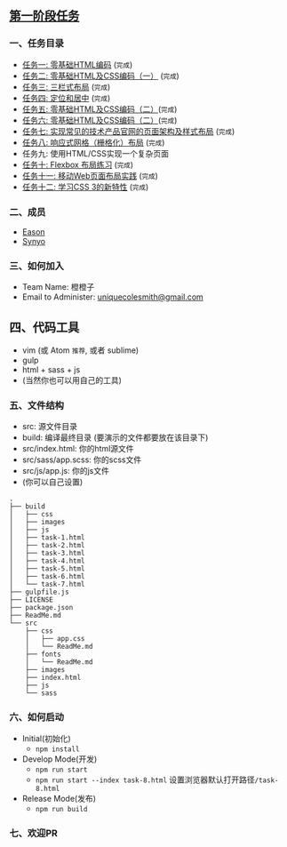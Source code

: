 ## [第一阶段任务](http://ife.baidu.com/task/all)


### 一、任务目录
* [任务一: 零基础HTML编码](http://bdife-orangeteam.github.io/Section-One/build/task-1.html) (`完成`)
* [任务二: 零基础HTML及CSS编码（一）](http://bdife-orangeteam.github.io/Section-One/build/task-2.html) (`完成`)
* [任务三: 三栏式布局](http://bdife-orangeteam.github.io/Section-One/build/task-3.html) (`完成`)
* [任务四: 定位和居中](http://bdife-orangeteam.github.io/Section-One/build/task-4.html) (`完成`)
* [任务五: 零基础HTML及CSS编码（二）](http://bdife-orangeteam.github.io/Section-One/build/task-5.html)(`完成`)
* [任务六: 零基础HTML及CSS编码（二）](http://bdife-orangeteam.github.io/Section-One/build/task-6.html)(`完成`)
* [任务七: 实现常见的技术产品官网的页面架构及样式布局](http://bdife-orangeteam.github.io/Section-One/build/task-7.html) (`完成`)
* [任务八: 响应式网格（栅格化）布局](http://bdife-orangeteam.github.io/Section-One/build/task-8.html) (`完成`)
* 任务九: 使用HTML/CSS实现一个复杂页面
* [任务十: Flexbox 布局练习](http://bdife-orangeteam.github.io/Section-One/build/task-10.html) (`完成`)
* [任务十一: 移动Web页面布局实践](http://bdife-orangeteam.github.io/Section-One/build/task-11.html) (`完成`)
* [任务十二: 学习CSS 3的新特性](http://bdife-orangeteam.github.io/Section-One/build/task-12.html) (`完成`)

### 二、成员
* [Eason](https://github.com/whatwewant)
* [Synyo](https://github.com/Synyo)

### 三、如何加入
* Team Name: 橙橙子 
* Email to Administer: [uniquecolesmith@gmail.com](mailto:uniquecolesmith@gmail.com)

## 四、代码工具
* vim (或 Atom `推荐`, 或者 sublime)
* gulp
* html + sass + js
* (当然你也可以用自己的工具)

### 五、文件结构
* src: 源文件目录
* build: 编译最终目录 (要演示的文件都要放在该目录下)
* src/index.html: 你的html源文件
* src/sass/app.scss: 你的scss文件
* src/js/app.js: 你的js文件
* (你可以自己设置)

```
.
├── build
│   ├── css
│   ├── images
│   ├── js
│   ├── task-1.html
│   ├── task-2.html
│   ├── task-3.html
│   ├── task-4.html
│   ├── task-5.html
│   ├── task-6.html
│   └── task-7.html
├── gulpfile.js
├── LICENSE
├── package.json
├── ReadMe.md
└── src
    ├── css
    │   ├── app.css
    │   └── ReadMe.md
    ├── fonts
    │   └── ReadMe.md
    ├── images
    ├── index.html
    ├── js
    └── sass
```

### 六、如何启动
* Initial(初始化)
    * `npm install`
* Develop Mode(开发)
    * `npm run start`
    * `npm run start --index task-8.html` 设置浏览器默认打开路径`/task-8.html`
* Release Mode(发布)
    * `npm run build`

### 七、欢迎PR
